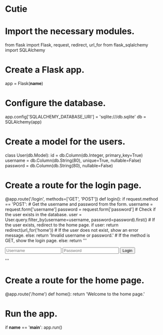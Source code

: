 # Cutie
# Import the necessary modules.
from flask import Flask, request, redirect, url_for
from flask_sqlalchemy import SQLAlchemy
# Create a Flask app.
app = Flask(__name__)
# Configure the database.
app.config['SQLALCHEMY_DATABASE_URI'] = 'sqlite:///db.sqlite'
db = SQLAlchemy(app)
# Create a model for the users.
class User(db.Model):
    id = db.Column(db.Integer, primary_key=True)
    username = db.Column(db.String(80), unique=True, nullable=False)
    password = db.Column(db.String(80), nullable=False)
# Create a route for the login page.
@app.route('/login', methods=['GET', 'POST'])
def login():
    if request.method == 'POST':
        # Get the username and password from the form.
        username = request.form['username']
        password = request.form['password']
        # Check if the user exists in the database.
        user = User.query.filter_by(username=username, password=password).first()
        # If the user exists, redirect to the home page.
        if user:
            return redirect(url_for('home'))
        # If the user does not exist, show an error message.
        else:
            return 'Invalid username or password.'
    # If the method is GET, show the login page.
    else:
        return '''
        <form method="POST">
            <input type="text" name="username" placeholder="Username">
            <input type="password" name="password" placeholder="Password">
            <input type="submit" value="Login">
        </form>
        '''
# Create a route for the home page.
@app.route('/home')
def home():
    return 'Welcome to the home page.'
# Run the app.
if __name__ == '__main__':
    app.run()

